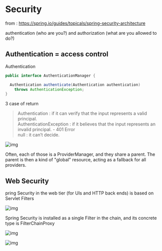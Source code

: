 # Security

from : https://spring.io/guides/topicals/spring-security-architecture   

authentication (who are you?) and authorization (what are you allowed to do?)   

## Authentication = access control

Authentication

```java
public interface AuthenticationManager {

  Authentication authenticate(Authentication authentication)
    throws AuthenticationException;
}
```
3 case of return   
> Authentication  : if it can verify that the input represents a valid principal.   
> AuthenticationException  : if it believes that the input represents an invalid principal. - 401 Error   
> null : it can’t decide.


![img](https://github.com/spring-guides/top-spring-security-architecture/raw/master/images/authentication.png)   


Often, each of those is a ProviderManager, and they share a parent. The parent is then a kind of "global" resource, acting as a fallback for all providers.

## Web Security

pring Security in the web tier (for UIs and HTTP back ends) is based on Servlet Filters

![img](https://github.com/spring-guides/top-spring-security-architecture/raw/master/images/filters.png)   

Spring Security is installed as a single Filter in the chain, and its concrete type is FilterChainProxy

![img](https://github.com/spring-guides/top-spring-security-architecture/raw/master/images/security-filters.png)   

![img](https://github.com/spring-guides/top-spring-security-architecture/raw/master/images/security-filters-dispatch.png)   

